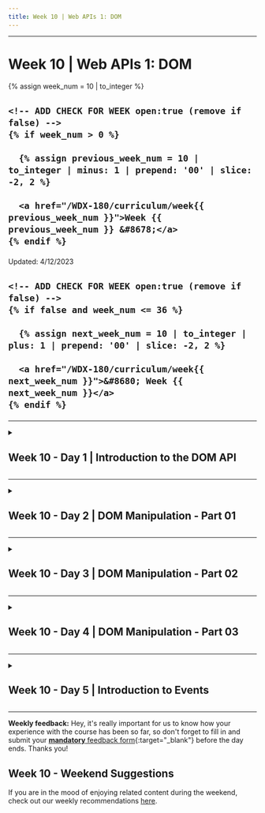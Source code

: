 ```yaml
---
title: Week 10 | Web APIs 1: DOM
---
```


<hr class="mb-0">

<h1 id="{{ Week 10-Web APIs 1: DOM | slugify }}">
  <span class="week-prefix">Week 10 |</span> Web APIs 1: DOM
</h1>

<div class="week-controls">

  {% assign week_num = 10 | to_integer %}

  <h2 class="week-controls__previous_week">

    <!-- ADD CHECK FOR WEEK open:true (remove if false) -->
    {% if week_num > 0 %}

      {% assign previous_week_num = 10 | to_integer | minus: 1 | prepend: '00' | slice: -2, 2 %}

      <a href="/WDX-180/curriculum/week{{ previous_week_num }}">Week {{ previous_week_num }} &#8678;</a>
    {% endif %}

  </h2>

  <span>Updated: 4/12/2023</span>

  <h2 class="week-controls__next_week">

    <!-- ADD CHECK FOR WEEK open:true (remove if false) -->
    {% if false and week_num <= 36 %}

      {% assign next_week_num = 10 | to_integer | plus: 1 | prepend: '00' | slice: -2, 2 %}

      <a href="/WDX-180/curriculum/week{{ next_week_num }}">&#8680; Week {{ next_week_num }}</a>
    {% endif %}

  </h2>

</div>

---

<!-- Week 10 - Day 1 | Introduction to the DOM API -->
<details markdown="1">
  <summary>
    <h2>
      <span class="summary-day">Week 10 - Day 1</span> | Introduction to the DOM API</h2>
  </summary>

### Schedule

  - [Study](#study-plan)
  - [Exercises](#exercises)
  - [Extra Resources](#extra-resources)

### Study Plan

  > "The making of good software takes time.
  > If you try to make it take less time, it will take more time."



  ![](./assets/HTML-to-DOM-Building.gif)

  - [Watch: **HTML vs DOM? Let’s debug them**](https://www.youtube.com/watch?v=J-02VNxE7lE){:target="_blank"} to understand the basic difference between these two very crucial concepts in Web Development and start building an intuition around the Document Object Model (DOM).
    - **Duration:** 5min
    - **Level:** Beginner

  - **Practice time!** Now that you know the difference between HTML and the DOM, and got a first test of working with the DOM using the `DevTools`, it's time to practice those skills and become comfortable with DOM manipulation.
    - Go through this [**document**](https://developer.chrome.com/docs/devtools/dom/){:target="_blank"} and stop at each section to practice the command or tool described in your browser.

  <!-- TODO: Integrate into the curriculum (as a Module?): https://github.com/GoogleChrome/developer.chrome.com/blob/main/site/en/docs/devtools/dom/index.md -->



  <!-- TODO: Review + Add Practice -->


  - Watch lessons 1-7* from [**JavaScript DOM Manipulation Mastery: A Comprehensive Guide**](https://www.youtube.com/watch?v=BGkc6dKUZ84){:target="_blank"} and try to replicate as much as you can in your local environment.
    - **Duration:** 65min
    - **Level:** Intermediate

  _*up to `LESSON 8: DOM EVENT BASICS` section, around 01:04:46_

<!-- Summary -->

<!-- Exercises -->

<!-- Extra Resources -->

<!-- Sources and Attributions -->
  
</details>

<hr class="mt-1">

<!-- Week 10 - Day 2 | DOM Manipulation - Part 01 -->
<details markdown="1">
  <summary>
    <h2>
      <span class="summary-day">Week 10 - Day 2</span> | DOM Manipulation - Part 01</h2>
  </summary>

### Schedule

  - [Study](#study-plan-NN)
  - [Exercises](#exercises-NN)
  - [Extra Resources](#extra-resources-NN)

### Study Plan

  **Document Object Model (DOM) Manipulation - Part 01**

  HTML document is structured as a JavaScript Object. Every HTML element has a different properties which can help to manipulate it. It is possible to get, create, append or remove HTML elements using JavaScript. Check the examples below. Selecting HTML element using JavaScript is similar to selecting using CSS. To select an HTML element, we use tag name, id, class name or other attributes.

  **Getting Element**

  We can access already created element or elements using JavaScript. To access or get elements we use different methods. The code below has four _h1_ elements. Let us see the different methods to access the _h1_ elements.

  ```html
  <!DOCTYPE html>
    <html lang="en">
      <head>
        <title>Document Object Model</title>
      </head>
      <body>

      <h1 class='title' id='first-title'>First Title</h1>
      <h1 class='title' id='second-title'>Second Title</h1>
      <h1 class='title' id='third-title'>Third Title</h1>
      <h1></h1>

      </body>
    </html>
  ```

  **Getting elements by tag name**

  **_getElementsByTagName()_**:takes a tag name as a string parameter and this method returns an HTMLCollection object. An HTMLCollection is an array like object of HTML elements. The length property provides the size of the collection. Whenever we use this method we access the individual elements using index or after loop through each individual items. An HTMLCollection does not support all array methods therefore we should use regular for loop instead of forEach.

  ```js
  // syntax
  document.getElementsByTagName('tagname')
  ```

  ```js
  const allTitles = document.getElementsByTagName('h1')

  console.log(allTitles) //HTMLCollections
  console.log(allTitles.length) // 4

  for (let i = 0; i < allTitles.length; i++) {
    console.log(allTitles[i]) // prints each elements in the HTMLCollection
  }
  ```

 **Getting elements by class name**

  **_getElementsByClassName()_** method returns an HTMLCollection object. An HTMLCollection is an array like list of HTML elements. The length property provides the size of the collection. It is possible to loop through all the HTMLCollection elements. See the example below

  ```js
  //syntax
  document.getElementsByClassName('classname')
  ```

  ```js
  const allTitles = document.getElementsByClassName('title')

  console.log(allTitles) //HTMLCollections
  console.log(allTitles.length) // 4

  for (let i = 0; i < allTitles.length; i++) {
    console.log(allTitles[i]) // prints each elements in the HTMLCollection
  }
  ```

  **Getting an element by id**

  **_getElementsById()_** targets a single HTML element. We pass the id without # as an argument.

  ```js
  //syntax
  document.getElementById('id')
  ```

  ```js
  let firstTitle = document.getElementById('first-title')
  console.log(firstTitle) // <h1>First Title</h1>
  ```

  **Getting elements by using querySelector methods**

  The _document.querySelector_ method can select an HTML or HTML elements by tag name, by id or by class name.

  **_querySelector_**: can be used to select HTML element by its tag name, id or class. If the tag name is used it selects only the first element.

  ```js
  let firstTitle = document.querySelector('h1') // select the first available h1 element
  let firstTitle = document.querySelector('#first-title') // select id with first-title
  let firstTitle = document.querySelector('.title') // select the first available element with class title
  ```

  **_querySelectorAll_**: can be used to select html elements by its tag name or class. It returns a nodeList which is an array like object which supports array methods. We can use **_for loop_** or **_forEach_** to loop through each nodeList elements.

  ```js
  const allTitles = document.querySelectorAll('h1') # selects all the available h1 elements in the page

  console.log(allTitles.length) // 4
  for (let i = 0; i < allTitles.length; i++) {
    console.log(allTitles[i])
  }

  allTitles.forEach(title => console.log(title))
  const allTitles = document.querySelectorAll('.title') // the same goes for selecting using class
  ```

  **Adding attribute**

  An attribute is added in the opening tag of HTML which gives additional information about the element. Common HTML attributes: id, class, src, style, href,disabled, title, alt. Lets add id and class for the fourth title.

  ```js
  const titles = document.querySelectorAll('h1')
  titles[3].className = 'title'
  titles[3].id = 'fourth-title'
  ```

  **Adding attribute using setAttribute**

  The **_setAttribute()_** method set any html attribute. It takes two parameters the type of the attribute and the name of the attribute.
  Let's add class and id attribute for the fourth title.

  ```js
  const titles = document.querySelectorAll('h1')
  titles[3].setAttribute('class', 'title')
  titles[3].setAttribute('id', 'fourth-title')
  ```

  **Adding attribute without setAttribute**

  We can use normal object setting method to set an attribute but this can not work for all elements. Some attributes are DOM object property and they can be set directly. For instance id and class

  ```js
  //another way to setting an attribute
  titles[3].className = 'title'
  titles[3].id = 'fourth-title'
  ```

  **Adding class using classList**

  The class list method is a good method to append additional class. It does not override the original class if a class exists rather it adds additional class for the element.

  ```js
  //another way to setting an attribute: append the class, doesn't over ride
  titles[3].classList.add('title', 'header-title')
  ```

  **Removing class using remove**

  Similar to adding we can also remove class from an element. We can remove a specific class from an element.

  ```js
  //another way to setting an attribute: append the class, doesn't over ride
  titles[3].classList.remove('title', 'header-title')
  ```

### Summary

  With the examples above, you have a pretty good understanding of some basic methods that can help us manipulate HTML elements found in a webpage.

### Exercises

  **Simple Manipulation - Part 01**

  In this exercise, we want you to copy and paste the following code in an HTML file named `simple-manipulation.html` and complete the tasks listed below to a JavaScript file called `script.js`:

  ```html
  <!DOCTYPE html>
  <html lang="en">
  <head>
      <meta charset="UTF-8">
      <meta name="viewport" content="width=device-width, initial-scale=1.0">
      <title>Paragraphs with IDs</title>
  </head>
  <body>

      <p id="paragraph1">This is the first paragraph.</p>
      <p id="paragraph2">Here is the second paragraph.</p>
      <p id="paragraph3">The third paragraph is right here.</p>
      <p id="paragraph4">Finally, the fourth paragraph.</p>

      <script src="./script.js"></script>
  </body>
  </html>
  ```

  1. Get the first paragraph by using **_document.querySelector(tagname)_** and tag name
  2. Get each of the the paragraph using **_document.querySelector('#id')_** and by their id
  3. Get all the p as nodeList using **_document.querySelectorAll(tagname)_** and by their tag name
  4. Set id and class attribute for all the paragraphs using different attribute setting methods

  **IMPORTANT:** Make sure to complete all the tasks found in the **daily Progress Sheet** and update the sheet accordingly. Once you've updated the sheet, don't forget to `commit` and `push`. The progress draft sheet for this day is: **/user/week10/progress/progress.draft.w10.d02.csv**

  You should **NEVER** update the `draft` sheets directly, but rather work on a copy of them according to the instructions [found here](../week01/resources/PROGRESS-WORKFLOW.md).


### Extra Resources

  _(Nothing here yet. Feel free to contribute if you've found some useful resources.)_

### Sources and Attributions

  **Content is based on the following sources:**

  - [30 Days Of JavaScript: Document Object Model(DOM)](https://github.com/in-tech-gration/30-Days-Of-JavaScript/blob/master/21_Day_DOM/21_day_dom.md){:target="_blank"} [(Permalink)](https://github.com/in-tech-gration/30-Days-Of-JavaScript/blob/55d8e3dbc0410d64c1dc3ea5915e015a7950cf2a/21_Day_DOM/21_day_dom.md){:target="_blank"}

  Don't forget to star this awesome [repo](https://github.com/Asabeneh/30-Days-Of-JavaScript){:target="_blank"}!
  
</details>

<hr class="mt-1">

<!-- Week 10 - Day 3 | DOM Manipulation - Part 02 -->
<details markdown="1">
  <summary>
    <h2>
      <span class="summary-day">Week 10 - Day 3</span> | DOM Manipulation - Part 02</h2>
  </summary>

### Schedule

  - [Study](#study-plan-NN)
  - [Exercises](#exercises-NN)
  - [Extra Resources](#extra-resources-NN)

### Study Plan

  **Document Object Model (DOM) Manipulation - Part 02**

  Picking up where we left of in **Part 01**, below there are more ways on how you can manipulate an HTML document using JavaScript!

  **Adding Text to HTML element**

  An HTML is a build block of an opening tag, a closing tag and a text content. We can add a text content using the property _textContent_ or \*innerHTML.

  **Adding Text content using textContent**

  The _textContent_ property is used to add text to an HTML element.

  ```js
  const titles = document.querySelectorAll('h1')
  titles[3].textContent = 'Fourth Title'
  ```

  **Adding Text Content using innerHTML**

  Most people get confused between _textContent_ and _innerHTML_. _textContent_ is meant to add text to an HTML element, however innerHTML can add a text or HTML element or elements as a child.

  **Text Content**

  We assign *textContent* HTML object property to a text

  ```js
  const titles = document.querySelectorAll('h1')
  titles[3].textContent = 'Fourth Title'
  ```

  **Inner HTML**

  We use innerHTML property when we like to replace or a completely new children content to a parent element.
  It value we assign is going to be a string of HTML elements.

  ```html
  <!DOCTYPE html>
  <html lang="en">
    <head>
      <title>JavaScript for Everyone:DOM</title>
    </head>
    <body>
      <div class="wrapper">
          <h1>Asabeneh Yetayeh challenges in 2020</h1>
          <h2>30DaysOfJavaScript Challenge</h2>
          <ul></ul>
      </div>
      <script>
      const lists = `
      <li>30DaysOfPython Challenge Done</li>
              <li>30DaysOfJavaScript Challenge Ongoing</li>
              <li>30DaysOfReact Challenge Coming</li>
              <li>30DaysOfFullStack Challenge Coming</li>
              <li>30DaysOfDataAnalysis Challenge Coming</li>
              <li>30DaysOfReactNative Challenge Coming</li>
              <li>30DaysOfMachineLearning Challenge Coming</li>`
    const ul = document.querySelector('ul')
    ul.innerHTML = lists
      </script>
    </body>
  </html>
  ```

  The innerHTML property can allow us also to remove all the children of a parent element. Instead of using removeChild() I would recommend the following method.

  ```html
  <!DOCTYPE html>
  <html lang="en">
    <head>
      <title>JavaScript for Everyone:DOM</title>
    </head>
    <body>
      <div class="wrapper">
          <h1>Asabeneh Yetayeh challenges in 2020</h1>
          <h2>30DaysOfJavaScript Challenge</h2>
          <ul>
              <li>30DaysOfPython Challenge Done</li>
              <li>30DaysOfJavaScript Challenge Ongoing</li>
              <li>30DaysOfReact Challenge Coming</li>
              <li>30DaysOfFullStack Challenge Coming</li>
              <li>30DaysOfDataAnalysis Challenge Coming</li>
              <li>30DaysOfReactNative Challenge Coming</li>
              <li>30DaysOfMachineLearning Challenge Coming</li>
          </ul>
      </div>
      <script>
    const ul = document.querySelector('ul')
    ul.innerHTML = ''
      </script>
    </body>
  </html>
  ```

  **Adding style**

  **Color**

  Let us add some style to our titles. If the element has even index we give it green color else red.

  ```js
  const titles = document.querySelectorAll('h1')
  titles.forEach((title, i) => {
    title.style.fontSize = '24px' // all titles will have 24px font size
    if (i % 2 === 0) {
      title.style.color = 'green'
    } else {
      title.style.color = 'red'
    }
  })
  ```

  **Background Color**

  Let us add some style to our titles. If the element has even index we give it green color else red.

  ```js
  const titles = document.querySelectorAll('h1')
  titles.forEach((title, i) => {
    title.style.fontSize = '24px' // all titles will have 24px font size
    if (i % 2 === 0) {
      title.style.backgroundColor = 'green'
    } else {
      title.style.backgroundColor = 'red'
    }
  })
  ```

  **Font Size**

  Let us add some style to our titles. If the element has even index we give it 20px else 30px

  ```js
  const titles = document.querySelectorAll('h1')
  titles.forEach((title, i) => {
    title.style.fontSize = '24px' // all titles will have 24px font size
    if (i % 2 === 0) {
      title.style.fontSize = '20px'
    } else {
      title.style.fontSize = '30px'
    }
  })
  ```

  As you have notice, the properties of css when we use it in JavaScript is going to be a camelCase. The  following CSS properties change from background-color to backgroundColor, font-size to fontSize, font-family to fontFamily, margin-bottom to marginBottom.  

### Summary

  🌕 Now,  you are fully charged with a super power, you have completed the most important and challenging part of the challenge and in general JavaScript. You learned DOM and now you have the capability to build and develop applications. Now do some exercises for your brain and for your muscle.

### Exercises

  **Simple Manipulation - Part 02**

  In this exercise, we want you to copy the files you've submitted for the exercise from Part 01, and complete the task found below:

  > _(if you have not done the previous exercise, now is a good time to do so!)_



  1. Loop through the nodeList and get the text content of each paragraph
  2. Set a text content to paragraph the fourth paragraph,**_Fourth Paragraph_**
  3. Change stye of each paragraph using JavaScript(eg. color, background, border, font-size, font-family)
  4. Select all paragraphs and loop through each elements and give the first and third paragraph a color of green, and the second and the fourth paragraph a red color
  5. Set text content, id and class to each paragraph

  **DOM Mini Project**

  In this exercise, we want you to copy [script.js](./exercises/dom_mini_project/script.js) and [index.html](./exercises/dom_mini_project/index.html) and complete the tasks found below. Apply all the styles and functionality using JavaScript only.

  1. The year color is changing every 1 second
  2. The date and time background color is changing every on seconds
  3. Completed challenge has background green
  4. Ongoing challenge has background yellow
  5. Coming challenges have background red

  The result should be as 

  ![Project 1](./assets/dom_mini_project_challenge.gif)

  **IMPORTANT:** Make sure to complete all the tasks found in the **daily Progress Sheet** and update the sheet accordingly. Once you've updated the sheet, don't forget to `commit` and `push`. The progress draft sheet for this day is: **/user/week10/progress/progress.draft.w10.d03.csv**

  You should **NEVER** update the `draft` sheets directly, but rather work on a copy of them according to the instructions [found here](../week01/resources/PROGRESS-WORKFLOW.md).


### Extra Resources

  _(Nothing here yet. Feel free to contribute if you've found some useful resources.)_

### Sources and Attributions

  **Content is based on the following sources:**

  - [30 Days Of JavaScript: Document Object Model(DOM)](https://github.com/in-tech-gration/30-Days-Of-JavaScript/blob/master/21_Day_DOM/21_day_dom.md){:target="_blank"} [(Permalink)](https://github.com/in-tech-gration/30-Days-Of-JavaScript/blob/55d8e3dbc0410d64c1dc3ea5915e015a7950cf2a/21_Day_DOM/21_day_dom.md){:target="_blank"}

  Don't forget to star this awesome [repo](https://github.com/Asabeneh/30-Days-Of-JavaScript){:target="_blank"}!
  
</details>

<hr class="mt-1">

<!-- Week 10 - Day 4 | DOM Manipulation - Part 03 -->
<details markdown="1">
  <summary>
    <h2>
      <span class="summary-day">Week 10 - Day 4</span> | DOM Manipulation - Part 03</h2>
  </summary>

### Schedule

  - [Study](#study-plan-NN)
  - [Exercises](#exercises-NN)
  - [Extra Resources](#extra-resources-NN)

### Study Plan

  **Document Object Model (DOM) Manipulation - Part 03**

  **Creating an Element**

  To create an HTML element we use tag name. Creating an HTML element using JavaScript is very simple and straight forward. We use the method _document.createElement()_. The method takes an HTML element tag name as a string parameter.

  ```js
  // syntax
  document.createElement('tagname')
  ```

  ```html
  <!DOCTYPE html>
  <html>

  <head>
      <title>Document Object Model:30 Days Of JavaScript</title>
  </head>

  <body>

      <script>
          let title = document.createElement('h1')
          title.className = 'title'
          title.style.fontSize = '24px'
          title.textContent = 'Creating HTML element DOM Day 2'

          console.log(title)
      </script>
  </body>

  </html>
  ```

  **Creating elements**

  To create multiple elements we should use loop. Using loop we can create as many HTML elements as we want.
  After we create the element we can assign value to the different properties of the HTML object.

  ```html
  <!DOCTYPE html>
  <html>

  <head>
      <title>Document Object Model:30 Days Of JavaScript</title>
  </head>

  <body>

      <script>
          let title
          for (let i = 0; i < 3; i++) {
              title = document.createElement('h1')
              title.className = 'title'
              title.style.fontSize = '24px'
              title.textContent = i
              console.log(title)
          }
      </script>
  </body>

  </html>
  ```

  **Appending child to a parent element**

  To see a created element on the HTML document we should append it to the parent as a child element. We can access the HTML document body using *document.body*. The *document.body* support the *appendChild()* method. See the example below.

  ```html
  <!DOCTYPE html>
  <html>

  <head>
      <title>Document Object Model:30 Days Of JavaScript</title>
  </head>

  <body>

      <script>
          // creating multiple elements and appending to parent element
          let title
          for (let i = 0; i < 3; i++) {
              title = document.createElement('h1')
              title.className = 'title'
              title.style.fontSize = '24px'
              title.textContent = i
              document.body.appendChild(title)
          }
      </script>
  </body>
  </html>
  ```

  **Removing a child element from a parent node**

  After creating an HTML, we may want to remove element or elements and we can use the *removeChild()* method.

  **Example:**

  ```html
  <!DOCTYPE html>
  <html>

  <head>
      <title>Document Object Model:30 Days Of JavaScript</title>
  </head>

  <body>
      <h1>Removing child Node</h1>
      <h2>Asabeneh Yetayeh challenges in 2020</h1>
      <ul>
          <li>30DaysOfPython Challenge Done</li>
          <li>30DaysOfJavaScript Challenge Done</li>
          <li>30DaysOfReact Challenge Coming</li>
          <li>30DaysOfFullStack Challenge Coming</li>
          <li>30DaysOfDataAnalysis Challenge Coming</li>
          <li>30DaysOfReactNative Challenge Coming</li>
          <li>30DaysOfMachineLearning Challenge Coming</li>
      </ul>

      <script>
          const ul = document.querySelector('ul')
          const lists = document.querySelectorAll('li')
          for (const list of lists) {
              ul.removeChild(list)

          }
      </script>
  </body>

  </html>
  ```

  As we have see in the previous section there is a better way to eliminate all the inner HTML elements or the children of a parent element using the method *innerHTML* properties.

  ```html
  <!DOCTYPE html>
  <html>

  <head>
      <title>Document Object Model:30 Days Of JavaScript</title>
  </head>

  <body>
      <h1>Removing child Node</h1>
      <h2>Asabeneh Yetayeh challenges in 2020</h1>
      <ul>
          <li>30DaysOfPython Challenge Done</li>
          <li>30DaysOfJavaScript Challenge Done</li>
          <li>30DaysOfReact Challenge Coming</li>
          <li>30DaysOfFullStack Challenge Coming</li>
          <li>30DaysOfDataAnalysis Challenge Coming</li>
          <li>30DaysOfReactNative Challenge Coming</li>
          <li>30DaysOfMachineLearning Challenge Coming</li>
      </ul>

      <script>
          const ul = document.querySelector('ul')
          ul.innerHTML = ''
      </script>
  </body>

  </html>
  ```

  The above snippet of code cleared all the child elements.  

### Summary

  Now, you know how to destroy a created DOM element when it is needed. You learned DOM and now you have the capability to build and develop applications. Now do some exercises for your brain and for your muscle.

### Exercises

  **Number Generator**

  In this exercise, we want you to copy [index.html](./exercises/number_generator/index.html) and [script.js](./exercises/number_generator/script.js) and complete the tasks found below:

  1. Inside the div container with class name `wrapper` on the HTML document, create **dynamically** 102 `div` container, each one containing a number from 0 to 101.
  2. Append style to each number as described below:
    - Even numbers background is green
    - Odd numbers background is yellow
    - Prime numbers background is red

  The expected output should be as shown in the image below. 

  ![Number Generator](./assets/number_generators.png)

  **Countries List**

  In this exercise, we want you to copy [countries.js](./exercises/countries_list/countries.js) and [index.html](./exercises/countries_list/index.html) and use the countries array provided to display **dynamically** all countries as shown in the image below:

  ![World Countries List](./assets/countries_list.png)

  **Asabeneh's Challenge**

  In this exercise, we want you to copy [script.js](./exercises/asabeneh_challenge/script.js) and [index.html](./exercises/asabeneh_challenge/index.html) and use the asabenehChallenges2020 array provided to display **dynamically** its content as show in the image below: 

  ![Challenge Information](./assets/dom_mini_project_challenge_info_day_2.3.gif)

  > Note: The drop down button has been created using [*details*](https://www.w3schools.com/tags/tag_details.asp){:target="_blank"} HTML element.



  **IMPORTANT:** Make sure to complete all the tasks found in the **daily Progress Sheet** and update the sheet accordingly. Once you've updated the sheet, don't forget to `commit` and `push`. The progress draft sheet for this day is: **/user/week10/progress/progress.draft.w10.d04.csv**

  You should **NEVER** update the `draft` sheets directly, but rather work on a copy of them according to the instructions [found here](../week01/resources/PROGRESS-WORKFLOW.md).


### Extra Resources

  _(Nothing here yet. Feel free to contribute if you've found some useful resources.)_

### Sources and Attributions

  **Content is based on the following sources:**

  - [30 Days Of JavaScript: Document Object Model(DOM)](https://github.com/in-tech-gration/30-Days-Of-JavaScript/blob/master/22_Day_Manipulating_DOM_object/22_day_manipulating_DOM_object.md){:target="_blank"} [(Permalink)](https://github.com/in-tech-gration/30-Days-Of-JavaScript/blob/55d8e3dbc0410d64c1dc3ea5915e015a7950cf2a/22_Day_Manipulating_DOM_object/22_day_manipulating_DOM_object.md){:target="_blank"}

  Don't forget to star this awesome [repo](https://github.com/Asabeneh/30-Days-Of-JavaScript){:target="_blank"}!
  
</details>

<hr class="mt-1">

<!-- Week 10 - Day 5 | Introduction to Events -->
<details markdown="1">
  <summary>
    <h2>
      <span class="summary-day">Week 10 - Day 5</span> | Introduction to Events</h2>
  </summary>

### Schedule

  - [Study](#study-plan)
  - [Exercises](#exercises)
  - [Extra Resources](#extra-resources)

### Study Plan

  <!-- TODO: Review + Add Practice -->


  - Watch lessons 8-9* from [**JavaScript DOM Manipulation Mastery: A Comprehensive Guide**](https://youtu.be/BGkc6dKUZ84?t=3887){:target="_blank"} and try to replicate as much as you can in your local environment.
    - **Duration:** 20min
    - **Level:** Intermediate

  _*Starting from `LESSON 8: DOM EVENT BASICS` around 01:04:46 up to the end of the video_

  ---



  - Now Let's use the `study-lenses` tool to study "Just enough DOM":

    - Sync your forked WDX-180 repo with the original repo
    - Download the changes locally by running: `git pull`
    - Run `npm run update:submodules`
    - `lenses2 curriculum/modules/javascript/denepo/inside-javascript/02-just-enough-dom`

<!-- Summary -->

<!-- Exercises -->

<!-- Extra Resources -->

<!-- Sources and Attributions -->
  
</details>


<hr class="mt-1">

**Weekly feedback:** Hey, it's really important for us to know how your experience with the course has been so far, so don't forget to fill in and submit your [**mandatory** feedback form](https://forms.gle/S6Zg3bbS2uuwsSZF9){:target="_blank"} before the day ends. Thanks you!

## Week 10 - Weekend Suggestions

If you are in the mood of enjoying related content during the weekend, check out our weekly recommendations [here](WEEKEND.md).